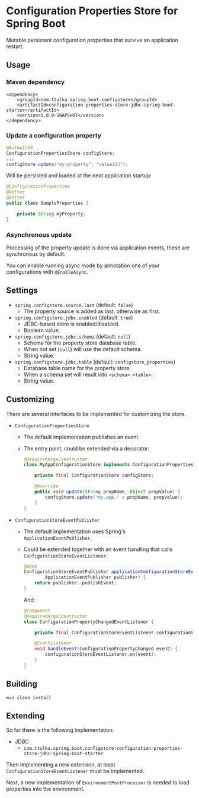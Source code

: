 # Configuration Properties Store for Spring Boot

Mutable persistent configuration properties that survive an application restart.

## Usage

### Maven dependency

```
<dependency>
    <groupId>com.ttulka.spring.boot.configstore</groupId>
    <artifactId>configuration-properties-store-jdbc-spring-boot-starter</artifactId>
    <version>1.0.0-SNAPSHOT</version>
</dependency>
```

### Update a configuration property

```java
@Autowired
ConfigurationPropertiesStore configStore;
...
configStore.update("my-property", "value123");
```

Will be persisted and loaded at the next application startup:

```java
@ConfigurationProperties
@Getter
@Setter
public class SampleProperties {

    private String myProperty;
}
```

### Asynchronous update

Processing of the property update is done via application events, these are synchronous by default.

You can enable running async mode by annotation one of your configurations with `@EnableAsync`.

## Settings

- `spring.configstore.source.last` (default: `false`)
  - The property source is added as last, otherwise as first. 
- `spring.configstore.jdbc.enabled` (default: `true`)
  - JDBC-based store is enabled/disabled.
  - Boolean value. 
- `spring.configstore.jdbc.schema` (default: `null`)
  - Schema for the property store database table.
  - When not set (`null`) will use the default schema.
  - String value.
- `spring.configstore.jdbc.table` (default: `configstore_properties`)
  - Database table name for the  property store.
  - When a schema set will result into `<schema>.<table>`.
  - String value.
  
## Customizing

There are several interfaces to be implemented for customizing the store.

- `ConfigurationPropertiesStore`
  - The default implementation publishes an event.
  - The entry point, could be extended via a decorator:
  
      ```java
      @RequiredArgsConstructor
      class MyAppConfigurationStore implements ConfigurationPropertiesStore {
  
          private final ConfigurationStore configStore;
  
          @Override
          public void update(String propName, Object propValue) {
              configStore.update("my.app." + propName, propValue);
          }
      }
      ```
- `ConfigurationStoreEventPublisher`
  - The default implementation uses Spring's `ApplicationEventPublisher`.
  - Could be extended together with an event handling that calls `ConfigurationStoreEventListener`:
    
    ```java
    @Bean
    ConfigurationStoreEventPublisher applicationConfigurationStoreEventPublisher(
            ApplicationEventPublisher publisher) {
        return publisher::publishEvent;
    }
    ```
    
    And:
      
    ```java
    @Component
    @RequiredArgsConstructor
    class ConfigurationPropertyChangedEventListener {

        private final ConfigurationStoreEventListener configurationStoreEventListener;

        @EventListener
        void handleEvent(ConfigurationPropertyChanged event) {
            configurationStoreEventListener.on(event);
        }
    }
    ```
    
## Building

```
mvn clean install
```
    
## Extending 

So far there is the following implementation:

- JDBC
    - `com.ttulka.spring.boot.configstore:configuration-properties-store-jdbc-spring-boot-starter`

Then implementing a new extension, at least `ConfigurationStoreEventListener` must be implemented.

Next, a new implementation of `EnvironmentPostProcessor` is needed to load properties into the environment. 
